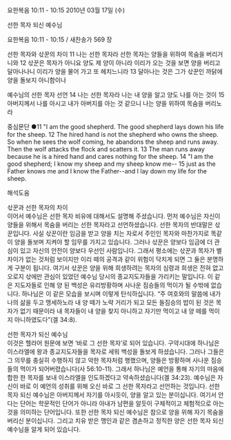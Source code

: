요한복음 10:11 - 10:15 
2010년 03월 17일 (수)

선한 목자 되신 예수님



요한복음 10:11 - 10:15 / 새찬송가 569 장


선한 목자와 삯꾼의 차이
11 나는 선한 목자라 선한 목자는 양들을 위하여 목숨을 버리거니와 12 삯꾼은 목자가 아니요 양도 제 양이 아니라 이리가 오는 것을 보면 양을 버리고 달아나나니 이리가 양을 물어 가고 또 헤치느니라 13 달아나는 것은 그가 삯꾼인 까닭에 양을 돌보지 아니함이나 

예수님의 선한 목자 선언
14 나는 선한 목자라 나는 내 양을 알고 양도 나를 아는 것이 15 아버지께서 나를 아시고 내가 아버지를 아는 것 같으니 나는 양을 위하여 목숨을 버리노라  

중심문단 ●11 "I am the good shepherd. The good shepherd lays down his life for the sheep.  12 The hired hand is not the shepherd who owns the sheep. So when he sees the wolf coming, he abandons the sheep and runs away. Then the wolf attacks the flock and scatters it. 13 The man runs away because he is a hired hand and cares nothing for the sheep. 14 "I am the good shepherd; I know my sheep and my sheep know me-- 15 just as the Father knows me and I know the Father--and I lay down my life for the sheep.

해석도움





삯꾼과 선한 목자의 차이  
이어서 예수님은 선한 목자 비유에 대해서도 설명해 주셨습니다. 먼저 예수님은 자신이 양들을 위해서 목숨을 버리는 선한 목자라고 선언하셨습니다. 선한 목자의 반대말은 삯꾼입니다. 사실 삯꾼이란 임금을 받고 양을 치는 자로서 주인인 목자와 마찬가지로 똑같이 양을 돌보며 지켜야 할 임무를 가지고 있습니다. 그러나 삯꾼은 양보다 임금에 더 관심이 있고 자신의 안전이 양보다 우선인 사람입니다. 그래서 평소에는 삯꾼과 목자가 별 차이가 없는 것처럼 보이지만 이리 떼의 공격과 같이 위험이 닥치게 되면 그 둘은 분명하게 구분이 됩니다. 여기서 삯꾼은 양을 위해 희생하려는 목자의 심령과 희생은 전혀 없고 오로지 삯에만 관심이 있었던 예수님 당시의 종교지도자들을 가리키는 말입니다. 이 같은 지도자들로 인해 양 된 백성은 유리방황하며 사나운 짐승들의 먹이가 될 수밖에 없습니다. 하나님은 이 같은 모습을 보시며 이렇게 탄식하십니다. “주 여호와의 말씀에 내가 나의 삶을 두고 맹세하노라 내 양 떼가 노략 거리가 되고 모든 들짐승의 밥이 된 것은 목자가 없기 때문이라 내 목자들이 내 양을 찾지 아니하고 자기만 먹이고 내 양 떼를 먹이지 아니하였도다”(겔 34:8). 

선한 목자가 되신 예수님  
이것은 헬라어 원문에 보면 ‘바로 그 선한 목자’로 되어 있습니다. 구약시대에 하나님은 이스라엘에 왕과 종교지도자들을 목자로 세워 백성을 돌보게 하셨습니다. 그러나 그들은 그 의무를 충실히 수행하지 않고 악한 목자처럼 행했으며, 양들은 방황하며 사나운 짐승들의 먹이가 되어버렸습니다(사 56:10-11). 그래서 하나님은 예언을 통해 자기의 마음에 합한 한 목자를 보내 이스라엘을 인도하겠다고 약속하셨습니다(겔 34:23). 예수님은 자신이 바로 이 예언의 성취를 위해 오신 바로 그 선한 목자라고 선언하는 것입니다. 선한 목자 되신 예수님은 아버지께서 자기를 아시듯이, 양을 알고 있는 분이십니다. 여기서 안다는 단어는 학문적인 단어가 아니라 아내가 남편을 알듯이 구체적이고 체험적으로 아는 것을 의미하는 단어입니다. 또한 선한 목자 되신 예수님은 참으로 양을 위해 자기 목숨을 버리신 분이십니다. 그리고 치유 받은 맹인과 같은 겸손하고 정직한 양은 선한 목자 되신 예수님을 알게 되어 있습니다.